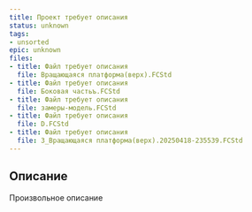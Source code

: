 ```yaml
---
title: Проект требует описания
status: unknown
tags:
- unsorted
epic: unknown
files:
- title: Файл требует описания
  file: Вращающаяся платформа(верх).FCStd
- title: Файл требует описания
  file: Боковая частьъ.FCStd
- title: Файл требует описания
  file: замеры-модель.FCStd
- title: Файл требует описания
  file: D.FCStd
- title: Файл требует описания
  file: 3_Вращающаяся платформа(верх).20250418-235539.FCStd
---
```



## Описание

Произвольное описание